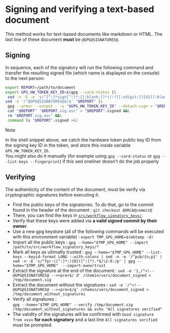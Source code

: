 # Signing and verifying a text-based document

This method works for text-based documents like markdown or HTML.
The last line of these document **must** be `@GPG@SIGNATURES@`.

## Signing 
In sequence, each of the signatory will run the following command and transfer the resulting signed file (which name is displayed on the console) to the next person:
```bash
export REPORT=/path/to/document
export GPG_HW_TOKEN_KEY_ID=$(gpg --card-status |\
 sed -n -E -e 's/^[^:]*sign[^:]*:[[:blank:]]*((:?[[:xdigit:]]{4}[[:blank:]]*){10})/\1/pi')
sed -e '/^@GPG@SIGNATURES@$/q' "$REPORT" |\
 gpg --armor --output - -u "$GPG_HW_TOKEN_KEY_ID" --detach-sign > "$REPORT.sig.asc" &&\
 cat "$REPORT" "$REPORT.sig.asc" > "$REPORT".signed &&\
 rm "$REPORT.sig.asc" &&\
 command ls "$REPORT".signed >&2
```
> [!Note]  
> In the shell snippet above, we catch the hardware token public key ID from the signing key ID in the token, and store this inside variable `GPG_HW_TOKEN_KEY_ID`.  
> You might also do it manually (for example using `gpg --card-status` or `gpg --list-keys --fingerprint`) if this sed oneliner doesn't do the job properly

## Verifying
The authenticity of the content of the document, must be verify via cryptographic signatures before executing it.
 * Find the public keys of the signatories. To do that, go to the commit found in the header of the document :
 `git checkout @ORCA@commit@`
 * There, you can find the keys in [`src/workflow_signatory_keys/`](@ORCA@gitremote@/tree/main/src/workflow_signatory_keys).
 * Verify that these keys were added via **a valid signed commit by their owner**.
 * Use a new gpg keystore (all of the following commands will be executed with this environment variable) :
 `export TMP_GPG_HOME=$(mktemp -d)`
 * Import all the public keys :
 `gpg --home="$TMP_GPG_HOME" --import /path/to/src/workflow_signatory_keys/*`
 * Mark all keys as ultimatly trusted :
 `gpg --home="$TMP_GPG_HOME" --list-keys --keyid-format LONG --with-colons | sed -n -e '/^pub/{n;p}' | sed -n -E 's/^fpr:([^:]*:){8}([^:]*).*$/\2:6:/p' | gpg --home="$TMP_GPG_HOME"  --import-ownertrust`
 * Extract the signature at the end of the document :
 `sed -e '1,/^<!-- @GPG@SIGNATURES@ --><pre>$/ d' /chemin/vers/document_signed > /tmp/document.sig`
 * Extract the document without the signatures :
 `sed -e '/^<!-- @GPG@SIGNATURES@ --><pre>$/q' /chemin/vers/document_signed > /tmp/document_without_signatures`
 * Verify all signatures :  
 `gpg --home="$TMP_GPG_HOME" --verify /tmp/document.sig /tmp/document_without_signatures && echo "All signatures verified"`
 * The validity of the signatures will be confirmed with `Good signature from xxxx` **for each signatory** and a last line `All signatures verified` must be prompted.

